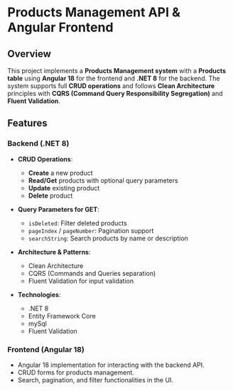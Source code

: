 # Products Management API & Angular Frontend

## Overview

This project implements a **Products Management system** with a **Products table** using **Angular 18** for the frontend and **.NET 8** for the backend. The system supports full **CRUD operations** and follows **Clean Architecture** principles with **CQRS (Command Query Responsibility Segregation)** and **Fluent Validation**.

## Features

### Backend (.NET 8)

- **CRUD Operations**:  
  - **Create** a new product  
  - **Read/Get** products with optional query parameters  
  - **Update** existing product  
  - **Delete** product  

- **Query Parameters for GET**:  
  - `isDeleted`: Filter deleted products  
  - `pageIndex` / `pageNumber`: Pagination support  
  - `searchString`: Search products by name or description  

- **Architecture & Patterns**:  
  - Clean Architecture  
  - CQRS (Commands and Queries separation)  
  - Fluent Validation for input validation  

- **Technologies**:  
  - .NET 8  
  - Entity Framework Core
  - mySql  
  - Fluent Validation  

### Frontend (Angular 18)

- Angular 18 implementation for interacting with the backend API.  
- CRUD forms for products management.  
- Search, pagination, and filter functionalities in the UI.  

